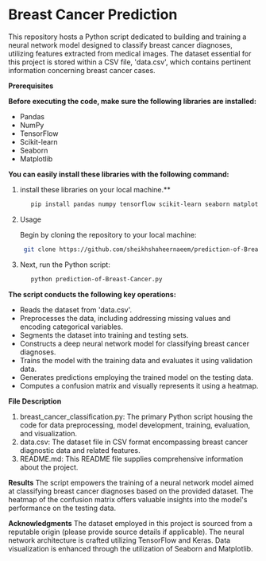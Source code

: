 # Breast Cancer Prediction 

This repository hosts a Python script dedicated to building and training a neural network model designed to classify breast cancer diagnoses, utilizing features extracted from medical images. The dataset essential for this project is stored within a CSV file, 'data.csv', which contains pertinent information concerning breast cancer cases.

**Prerequisites**

**Before executing the code, make sure the following libraries are installed:**

- Pandas
- NumPy
- TensorFlow
- Scikit-learn
- Seaborn
- Matplotlib

**You can easily install these libraries with the following command:**
1. install these libraries on your local machine.**
   ```bash
      pip install pandas numpy tensorflow scikit-learn seaborn matplotlib

2. Usage

    Begin by cloning the repository to your local machine:

   ```bash
    git clone https://github.com/sheikhshaheernaeem/prediction-of-Breast-Cancer.git


3. Next, run the Python script:
 
   ```bash
      python prediction-of-Breast-Cancer.py


**The script conducts the following key operations:**

- Reads the dataset from 'data.csv'.
- Preprocesses the data, including addressing missing values and encoding categorical variables.
- Segments the dataset into training and testing sets.
- Constructs a deep neural network model for classifying breast cancer diagnoses.
- Trains the model with the training data and evaluates it using validation data.
- Generates predictions employing the trained model on the testing data.
- Computes a confusion matrix and visually represents it using a heatmap.


**File Description**

1. breast_cancer_classification.py: The primary Python script housing the code for data preprocessing, model development, training, evaluation, and visualization.
2. data.csv: The dataset file in CSV format encompassing breast cancer diagnostic data and related features.
3. README.md: This README file supplies comprehensive information about the project.

**Results**
The script empowers the training of a neural network model aimed at classifying breast cancer diagnoses based on the provided dataset. The heatmap of the confusion matrix offers valuable insights into the model's performance on the testing data.

**Acknowledgments**
The dataset employed in this project is sourced from a reputable origin (please provide source details if applicable).
The neural network architecture is crafted utilizing TensorFlow and Keras.
Data visualization is enhanced through the utilization of Seaborn and Matplotlib.
